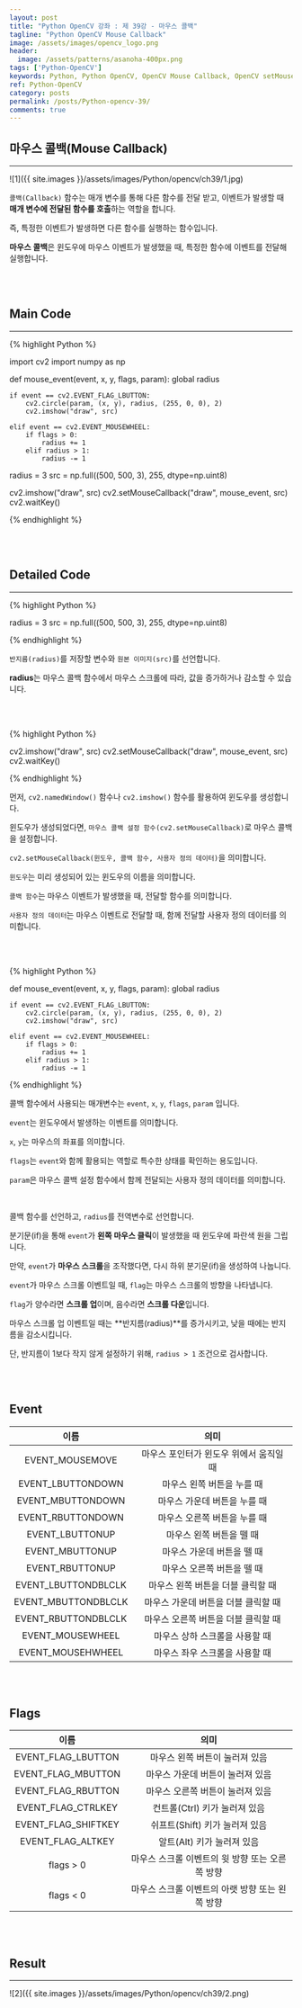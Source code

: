 ```yaml
---
layout: post
title: "Python OpenCV 강좌 : 제 39강 - 마우스 콜백"
tagline: "Python OpenCV Mouse Callback"
image: /assets/images/opencv_logo.png
header:
  image: /assets/patterns/asanoha-400px.png
tags: ['Python-OpenCV']
keywords: Python, Python OpenCV, OpenCV Mouse Callback, OpenCV setMouseCallback, OpenCV Mouse Event
ref: Python-OpenCV
category: posts
permalink: /posts/Python-opencv-39/
comments: true
---
```


## 마우스 콜백(Mouse Callback) ##
----------

![1]({{ site.images }}/assets/images/Python/opencv/ch39/1.jpg)

`콜백(Callback)` 함수는 매개 변수를 통해 다른 함수를 전달 받고, 이벤트가 발생할 때 **매개 변수에 전달된 함수를 호출**하는 역할을 합니다.

즉, 특정한 이벤트가 발생하면 다른 함수를 실행하는 함수입니다.

**마우스 콜백**은 윈도우에 마우스 이벤트가 발생했을 때, 특정한 함수에 이벤트를 전달해 실행합니다.

<br>
<br>

## Main Code ##
----------

{% highlight Python %}

import cv2
import numpy as np

def mouse_event(event, x, y, flags, param):
    global radius
    
    if event == cv2.EVENT_FLAG_LBUTTON:    
        cv2.circle(param, (x, y), radius, (255, 0, 0), 2)
        cv2.imshow("draw", src)

    elif event == cv2.EVENT_MOUSEWHEEL:
        if flags > 0:
            radius += 1
        elif radius > 1:
            radius -= 1

radius = 3
src = np.full((500, 500, 3), 255, dtype=np.uint8)

cv2.imshow("draw", src)
cv2.setMouseCallback("draw", mouse_event, src)
cv2.waitKey()

{% endhighlight %}

<br>
<br>

## Detailed Code ##
----------

{% highlight Python %}

radius = 3
src = np.full((500, 500, 3), 255, dtype=np.uint8)

{% endhighlight %}

`반지름(radius)`를 저장할 변수와 `원본 이미지(src)`를 선언합니다.

**radius**는 마우스 콜백 함수에서 마우스 스크롤에 따라, 값을 증가하거나 감소할 수 있습니다.

<br>
<br>

{% highlight Python %}

cv2.imshow("draw", src)
cv2.setMouseCallback("draw", mouse_event, src)
cv2.waitKey()

{% endhighlight %}

먼저, `cv2.namedWindow()` 함수나 `cv2.imshow()` 함수를 활용하여 윈도우를 생성합니다.

윈도우가 생성되었다면, `마우스 콜백 설정 함수(cv2.setMouseCallback)`로 마우스 콜백을 설정합니다.

`cv2.setMouseCallback(윈도우, 콜백 함수, 사용자 정의 데이터)`을 의미합니다.

`윈도우`는 미리 생성되어 있는 윈도우의 이름을 의미합니다.

`콜백 함수`는 마우스 이벤트가 발생했을 때, 전달할 함수를 의미합니다.

`사용자 정의 데이터`는 마우스 이벤트로 전달할 때, 함께 전달할 사용자 정의 데이터를 의미합니다.

<br>
<br>

{% highlight Python %}

def mouse_event(event, x, y, flags, param):
    global radius
    
    if event == cv2.EVENT_FLAG_LBUTTON:    
        cv2.circle(param, (x, y), radius, (255, 0, 0), 2)
        cv2.imshow("draw", src)

    elif event == cv2.EVENT_MOUSEWHEEL:
        if flags > 0:
            radius += 1
        elif radius > 1:
            radius -= 1

{% endhighlight %}

콜백 함수에서 사용되는 매개변수는 `event`, `x`, `y`, `flags`, `param` 입니다.

`event`는 윈도우에서 발생하는 이벤트를 의미합니다.

`x`, `y`는 마우스의 좌표를 의미합니다.

`flags`는 `event`와 함께 활용되는 역할로 특수한 상태를 확인하는 용도입니다.

`param`은 마우스 콜백 설정 함수에서 함께 전달되는 사용자 정의 데이터를 의미합니다.

<br>

콜백 함수를 선언하고, `radius`를 전역변수로 선언합니다.

분기문(if)을 통해 `event`가 **왼쪽 마우스 클릭**이 발생했을 때 윈도우에 파란색 원을 그립니다.

만약, `event`가 **마우스 스크롤**을 조작했다면, 다시 하위 분기문(if)을 생성하여 나눕니다.

`event`가 마우스 스크롤 이벤트일 때, `flag`는 마우스 스크롤의 방향을 나타냅니다.

`flag`가 양수라면 **스크롤 업**이며, 음수라면 **스크롤 다운**입니다.

마우스 스크롤 업 이벤트일 때는 **반지름(radius)**를 증가시키고, 낮을 때에는 반지름을 감소시킵니다.

단, 반지름이 1보다 작지 않게 설정하기 위해, `radius > 1` 조건으로 검사합니다. 

<br>
<br>

## Event ##

| 이름 | 의미 |
|:----------:|:------------------------------------------:|
| EVENT_MOUSEMOVE | 마우스 포인터가 윈도우 위에서 움직일 때 |
| EVENT_LBUTTONDOWN | 마우스 왼쪽 버튼을 누를 때 |
| EVENT_MBUTTONDOWN | 마우스 가운데 버튼을 누를 때 |
| EVENT_RBUTTONDOWN | 마우스 오른쪽 버튼을 누를 때 |
| EVENT_LBUTTONUP | 마우스 왼쪽 버튼을 뗄 때 |
| EVENT_MBUTTONUP | 마우스 가운데 버튼을 뗄 때 |
| EVENT_RBUTTONUP | 마우스 오른쪽 버튼을 뗄 때 |
| EVENT_LBUTTONDBLCLK | 마우스 왼쪽 버튼을 더블 클릭할 때 |
| EVENT_MBUTTONDBLCLK | 마우스 가운데 버튼을 더블 클릭할 때 |
| EVENT_RBUTTONDBLCLK | 마우스 오른쪽 버튼을 더블 클릭할 때 |
| EVENT_MOUSEWHEEL | 마우스 상하 스크롤을 사용할 때 |
| EVENT_MOUSEHWHEEL | 마우스 좌우 스크롤을 사용할 때 |

<br>
<br>

## Flags ##

| 이름 | 의미 |
|:----------:|:------------------------------------------:|
| EVENT_FLAG_LBUTTON | 마우스 왼쪽 버튼이 눌러져 있음 |
| EVENT_FLAG_MBUTTON | 마우스 가운데 버튼이 눌러져 있음 |
| EVENT_FLAG_RBUTTON | 마우스 오른쪽 버튼이 눌러져 있음 |
| EVENT_FLAG_CTRLKEY | 컨트롤(Ctrl) 키가 눌러져 있음 |
| EVENT_FLAG_SHIFTKEY | 쉬프트(Shift) 키가 눌러져 있음 |
| EVENT_FLAG_ALTKEY | 알트(Alt) 키가 눌러져 있음 |
| flags > 0 | 마우스 스크롤 이벤트의 윗 방향 또는 오른쪽 방향 |
| flags < 0 | 마우스 스크롤 이벤트의 아랫 방향 또는 왼쪽 방향 |

<br>
<br>

## Result ##
----------

![2]({{ site.images }}/assets/images/Python/opencv/ch39/2.png)
